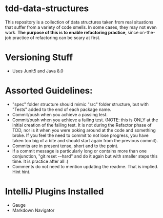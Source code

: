 # tdd-data-structures
This repository is a collection of data structures taken from real situations that suffer from a variety of code smells. In some cases, they may not even work. **The purpose of this is to enable refactoring practice**, since on-the-job practice of refactoring can be scary at first.

# Versioning Stuff
- Uses Junit5 and Java 8.0

# Assorted Guidelines:
- "spec" folder structure should mimic "src" folder structure, but with "Tests" added to the end of each package name.
- Commit/push when you achieve a passing test.
- Commit/push when you achieve a failing test. (NOTE: this is ONLY at the initial creation of the failing test. It is not during the Refactor phase of TDD, nor is it when you were poking around at the code and something broke. If you feel the need to commit to not lose progress, you have taken too big of a bite and should start again from the previous commit).
- Commits are in present tense, short and to the point.
- If a commit message is particularly long or contains more than one conjunction, "git reset --hard" and do it again
but with smaller steps this time. It is practice after all :)
- Comments do not need to mention updating the readme. That is implied. Hint hint.

# IntelliJ Plugins Installed
- Gauge
- Markdown Navigator

